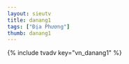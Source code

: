 ```yaml
---
layout: sieutv
title: danang1
tags: ["Địa Phương"]
thumb: danang1
---
```

{% include tvadv key="vn_danang1" %}